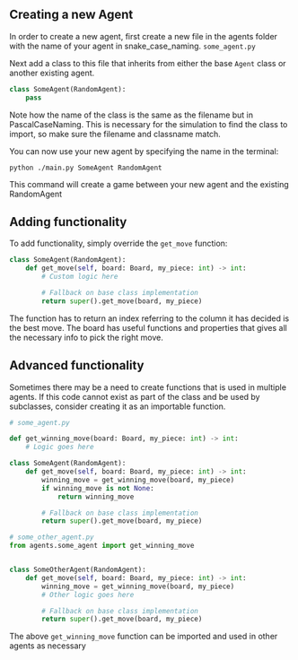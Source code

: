 ## Creating a new Agent
In order to create a new agent, first create a new file in the agents folder with the name of your agent in snake_case_naming.
`some_agent.py`

Next add a class to this file that inherits from either the base `Agent` class or another existing agent.
```python
class SomeAgent(RandomAgent):
    pass
```
Note how the name of the class is the same as the filename but in PascalCaseNaming. This is necessary for the simulation to find the class to import, so make sure the filename and classname match.

You can now use your new agent by specifying the name in the terminal:
```
python ./main.py SomeAgent RandomAgent
```

This command will create a game between your new agent and the existing RandomAgent

## Adding functionality
To add functionality, simply override the `get_move` function:
```python
class SomeAgent(RandomAgent):
    def get_move(self, board: Board, my_piece: int) -> int:
        # Custom logic here

        # Fallback on base class implementation
        return super().get_move(board, my_piece)
```

The function has to return an index referring to the column it has decided is the best move.
The board has useful functions and properties that gives all the necessary info to pick the right move.

## Advanced functionality
Sometimes there may be a need to create functions that is used in multiple agents. If this code cannot exist as part of 
the class and be used by subclasses, consider creating it as an importable function.
```python
# some_agent.py

def get_winning_move(board: Board, my_piece: int) -> int:
    # Logic goes here

class SomeAgent(RandomAgent):
    def get_move(self, board: Board, my_piece: int) -> int:
        winning_move = get_winning_move(board, my_piece)
        if winning_move is not None:
            return winning_move

        # Fallback on base class implementation
        return super().get_move(board, my_piece)
```

```python
# some_other_agent.py
from agents.some_agent import get_winning_move


class SomeOtherAgent(RandomAgent):
    def get_move(self, board: Board, my_piece: int) -> int:
        winning_move = get_winning_move(board, my_piece)
        # Other logic goes here

        # Fallback on base class implementation
        return super().get_move(board, my_piece)
```
The above `get_winning_move` function can be imported and used in other agents as necessary